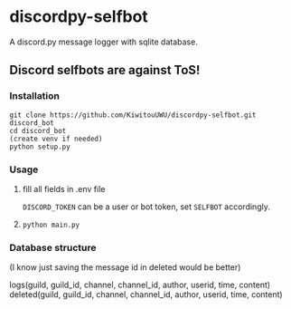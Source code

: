 # discordpy-selfbot
A discord.py message logger with sqlite database.

## Discord selfbots are against ToS!

### Installation
```
git clone https://github.com/KiwitouUWU/discordpy-selfbot.git discord_bot
cd discord_bot
(create venv if needed)
python setup.py
```

### Usage
1. fill all fields in .env file

    ``DISCORD_TOKEN`` can be a user or bot token, set ``SELFBOT`` accordingly.
2. ``python main.py``

### Database structure
(I know just saving the message id in deleted would be better)

logs(guild, guild_id, channel, channel_id, author, userid, time, content)
deleted(guild, guild_id, channel, channel_id, author, userid, time, content)
